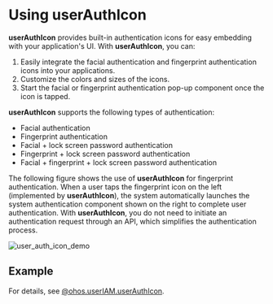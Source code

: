 # Using userAuthIcon

<!--Kit: User Authentication Kit-->
<!--Subsystem: UserIAM-->
<!--Owner: @WALL_EYE-->
<!--Designer: @lichangting518-->
<!--Tester: @jane_lz-->
<!--Adviser: @zengyawen-->

**userAuthIcon** provides built-in authentication icons for easy embedding with your application's UI. With **userAuthIcon**, you can:

1. Easily integrate the facial authentication and fingerprint authentication icons into your applications.
2. Customize the colors and sizes of the icons.
3. Start the facial or fingerprint authentication pop-up component once the icon is tapped.

**userAuthIcon** supports the following types of authentication:

- Facial authentication
- Fingerprint authentication
- Facial + lock screen password authentication
- Fingerprint + lock screen password authentication
- Facial + fingerprint + lock screen password authentication

The following figure shows the use of **userAuthIcon** for fingerprint authentication. When a user taps the fingerprint icon on the left (implemented by **userAuthIcon**), the system automatically launches the system authentication component shown on the right to complete user authentication. With **userAuthIcon**, you do not need to initiate an authentication request through an API, which simplifies the authentication process.

![user_auth_icon_demo](figures/user_auth_icon_demo.png)

## Example

For details, see [@ohos.userIAM.userAuthIcon](../../reference/apis-user-authentication-kit/ohos-useriam-userauthicon.md).
